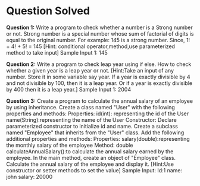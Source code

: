 <h1><b>Question Solved</b></h1>
<b>Question 1:</b> Write a program to check whether a number is a Strong number or not. 
              Strong number is a special number whose sum of factorial of digits is equal to the original number. 
              For example: 145 is a strong number. Since, 1! + 4! + 5! = 145 
              [Hint: conditional operator,method,use parameterized method to take input] Sample Input 1: 145



<b>Question 2:</b> Write a program to check leap year using if else. How to check whether a given year is a leap year or not. 
              [Hint:Take an input of any number. Store it in some variable say year. If a year is exactly divisible by 4 and not divisible by 100, then it is a leap year. Or if a year   is exactly divisible by 400 then it is a leap year.] 
              Sample Input 1: 2004

<b>Question 3:</b> Create a program to calculate the annual salary of an employee by using inheritance. Create a class named "User" with the following properties and methods:                           Properties: id(int): representing the id of the User name(String):representing the name of the User Constructor: Declare parameterized constructor to initialize id and                   name. Create a subclass named "Employee" that inherits from the "User" class. Add the following additional properties and methods: Properties: salary(double):representing                the monthly salary of the employee Method: double calculateAnnualSalary():to calculate the annual salary earned by the employee. In the main method, create an object of                 "Employee" class. Calculate the annual salary of the employee and display it.
              [Hint:Use constructor or setter methods to set the value] Sample Input: Id:1 name: john salary: 20000
